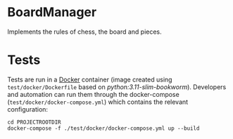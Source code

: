 # BoardManager

Implements the rules of chess, the board and pieces.

# Tests
Tests are run in a [Docker](https://docs.docker.com/engine/install/) container (image created using `test/docker/Dockerfile` based on _python:3.11-slim-bookworm_). 
Developers and automation can run them through the docker-compose (`test/docker/docker-compose.yml`) which contains the relevant configuration:
```commandline
cd PROJECTROOTDIR
docker-compose -f ./test/docker/docker-compose.yml up --build 
```
